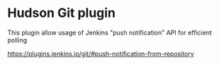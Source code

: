 Hudson Git plugin
=================

This plugin allow usage of Jenkins "push notification" API for efficient polling

https://plugins.jenkins.io/git/#push-notification-from-repository
